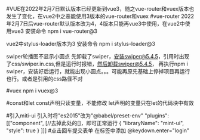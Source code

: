 #VUE在2022年2月7日默认版本已经更新到vue3，随之vue-router和vuex版本也发生了变化，在vue2中之恶能使用3版本的vue-router和vuex
#vue-router
2022年2月7日后vue-router默认版本改为4，4版本只能再vue3中使用，在vue2中使用vue3
安装命令
npm i vue-router@3

vue2中stylus-loader版本为3
安装命令
npm i stylus-loader@3

swiper轮播图不显示小圆点
先卸载了swiper，安装swiper@5.4.5，引用时出现了css/swiper.in.css,但是运行时报错，然后卸载swiper@5.4.5，
再执行npm i swiper，安装好后运行，就能出现小圆点。。。可能再原先基础上停掉项目再运行也行。或者是引用的css路径不对

#vuex
npm i vuex@3

#const和let
const声明只读变量，不能修改
let声明的变量只在let的代码块中有效

#引入miti-ui
引入时将"es2015"改为"@babel/preset-env"
"plugins": [["component", [//去掉此处的[]，即可正常运行
{
"libraryName": "mint-ui",
"style": true
}
]]]
#点击回车提交表单
在<from>标签中添加 @keydown.enter="login"
